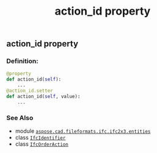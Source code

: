 ﻿---
title: action_id property
second_title: Aspose.CAD for Python via .NET API References
description: 
type: docs
weight: 30
url: /python-net/aspose.cad.fileformats.ifc.ifc2x3.entities/ifcorderaction/action_id/
is_root: false
---

## action_id property

### Definition:
```python
@property
def action_id(self):
    ...
@action_id.setter
def action_id(self, value):
    ...
```

### See Also
* module [`aspose.cad.fileformats.ifc.ifc2x3.entities`](../../)
* class [`IfcIdentifier`](/cad/python-net/aspose.cad.fileformats.ifc.ifc2x3.types/ifcidentifier)
* class [`IfcOrderAction`](/cad/python-net/aspose.cad.fileformats.ifc.ifc2x3.entities/ifcorderaction)
